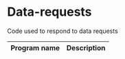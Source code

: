 # Data-requests
Code used to respond to data requests

 |Program name|Description|
 |------------|-----------|
